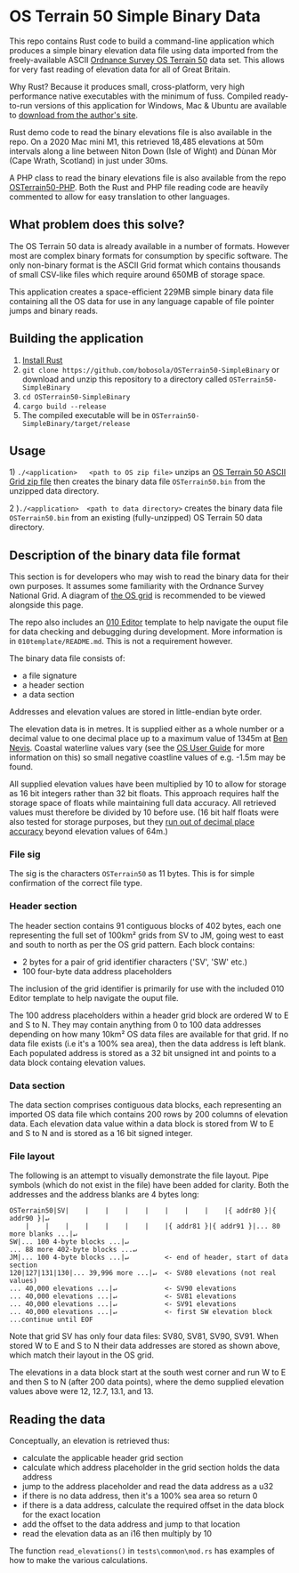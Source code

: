 # OS Terrain 50 Simple Binary Data

This repo contains Rust code to build a command-line application which produces a simple binary elevation data file using data imported from the freely-available ASCII  [Ordnance Survey OS Terrain 50](https://www.ordnancesurvey.co.uk/business-government/products/terrain-50) data set.  This allows for very fast reading of elevation data for all of Great Britain.

Why Rust? Because it produces small, cross-platform, very high performance native executables with the minimum of fuss. Compiled ready-to-run versions of this application for Windows, Mac & Ubuntu are available to [download from the author's site](TODO).

Rust demo code to read the binary elevations file is also available in the repo. On a 2020 Mac mini M1, this retrieved 18,485 elevations at 50m intervals along a line between Niton Down (Isle of Wight) and Dùnan Mòr (Cape Wrath, Scotland) in just under 30ms.

A PHP class to read the binary elevations file is also available from the repo [OSTerrain50-PHP](). Both the Rust and PHP file reading code are heavily commented to allow for easy translation to other languages. 

## What problem does this solve?

The OS Terrain 50 data is already available in a number of formats. However most are complex binary formats for consumption by specific software. The only non-binary format is the ASCII Grid format which contains thousands of small CSV-like files which require around 650MB of storage space.

This application creates a space-efficient 229MB simple binary data file containing all the OS data for use in any language capable of file pointer jumps and binary reads.

## Building the application

1) [Install Rust](https://www.rust-lang.org/learn/get-started)
2) ``git clone https://github.com/bobosola/OSTerrain50-SimpleBinary`` or download and unzip this repository to a directory called ``OSTerrain50-SimpleBinary``
3) ``cd OSTerrain50-SimpleBinary``
4) ``cargo build --release``
5) The compiled executable will be in ``OSTerrain50-SimpleBinary/target/release``

## Usage

1\) ``./<application>   <path to OS zip file>`` unzips an [OS Terrain 50 ASCII Grid zip file](https://osdatahub.os.uk/downloads/open/Terrain50) then creates the binary data file ``OSTerrain50.bin`` from the unzipped data directory.

2 \)``./<application>  <path to data directory>`` creates the binary data file ``OSTerrain50.bin`` from an existing (fully-unzipped) OS Terrain 50 data directory.

## Description of the binary data file format

This section is for developers who may wish to read the binary data for their own purposes. It assumes some familiarity with the Ordnance Survey National Grid. A diagram of [the OS grid](https://en.wikipedia.org/wiki/Ordnance_Survey_National_Grid) is recommended to be viewed alongside this page.

The repo also includes an [010 Editor](https://www.sweetscape.com/010editor/) template to help navigate the ouput file for data checking and debugging during development. More information is in ``010template/README.md``. This is not a requirement however.

The binary data file consists of:

* a file signature
* a header section
* a data section

Addresses and elevation values are stored in little-endian byte order.

The elevation data is in metres. It is supplied either as a whole number or a decimal value to one decimal place up to a maximum value of 1345m at [Ben Nevis](https://getoutside.ordnancesurvey.co.uk/local/ben-nevis-highland). Coastal waterline values vary (see the [OS User Guide](https://www.ordnancesurvey.co.uk/documents/product-support/user-guide/os-terrain-50-user-guide.pdf) for more information on this) so small negative coastline values of e.g. -1.5m may be found.

All supplied elevation values have been multiplied by 10 to allow for storage as 16 bit integers rather than 32 bit floats. This approach requires half the storage space of floats while maintaining full data accuracy. All retrieved values must therefore be divided by 10 before use. (16 bit half floats were also tested for storage purposes, but they [run out of decimal place accuracy](https://en.wikipedia.org/wiki/Half-precision_floating-point_format#Precision_limitations_on_decimal_values_in_[1,_2048]) beyond elevation values of 64m.)

### File sig

The sig is the characters ``OSTerrain50`` as 11 bytes. This is for simple confirmation of the correct file type.

### Header section

The header section contains 91 contiguous blocks of 402 bytes, each one representing the full set of 100km² grids from SV to JM, going west to east and south to north as per the OS grid pattern. Each block contains:

* 2 bytes for a pair of grid identifier characters ('SV', 'SW' etc.)
* 100 four-byte data address placeholders

The inclusion of the grid identifier is primarily for use with the included 010 Editor template to help navigate the ouput file.       

The 100 address placeholders within a header grid block are ordered W to E and S to N. They may contain anything from 0 to 100 data addresses depending on how many 10km² OS data files are available for that grid. If no data file exists (i.e it's a 100% sea area), then the data address is left blank. Each populated address is stored as a 32 bit unsigned int and points to a data block containg elevation values.

### Data section

The data section comprises contiguous data blocks, each representing an imported OS data file which contains 200 rows by 200 columns of elevation data. Each elevation data value within a data block is stored from W to E and S to N and is stored as a 16 bit signed integer. 

### File layout

The following is an attempt to visually demonstrate the file layout. Pipe symbols (which do not exist in the file) have been added for clarity. Both the addresses and the address blanks are 4 bytes long: 

```
OSTerrain50|SV|    |    |    |    |    |    |    |    |{ addr80 }|{ addr90 }|↵
    |    |    |    |    |    |    |    |{ addr81 }|{ addr91 }|... 80 more blanks ...|↵
SW|... 100 4-byte blocks ...|↵
... 88 more 402-byte blocks ...↵
JM|... 100 4-byte blocks ...|↵         <- end of header, start of data section
120|127|131|130|... 39,996 more ...|↵  <- SV80 elevations (not real values)
... 40,000 elevations ...|↵            <- SV90 elevations
... 40,000 elevations ...|↵            <- SV81 elevations
... 40,000 elevations ...|↵            <- SV91 elevations
... 40,000 elevations ...|↵            <- first SW elevation block
...continue until EOF
```

Note that grid SV has only four data files: SV80, SV81, SV90, SV91. When stored W to E and S to N their data addresses are stored as shown above, which match their layout in the OS grid.

The elevations in a data block start at the south west corner and run W to E and then S to N (after 200 data points), where the demo supplied elevation values above were 12, 12.7, 13.1, and 13.

## Reading the data

Conceptually, an elevation is retrieved thus:

* calculate the applicable header grid section
* calculate which address placeholder in the grid section holds the data address
* jump to the address placeholder and read the data address as a u32
* if there is no data address, then it's a 100% sea area so return 0
* if there is a data address, calculate the required offset in the data block for the exact location
* add the offset to the data address and jump to that location
* read the elevation data as an i16 then multiply by 10

The function ``read_elevations()`` in ``tests\common\mod.rs`` has examples of how to make the various calculations.
